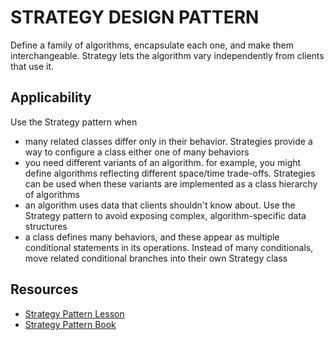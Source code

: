 # STRATEGY DESIGN PATTERN

Define a family of algorithms, encapsulate each one, and make them
interchangeable. Strategy lets the algorithm vary independently from clients
that use it.


## Applicability
Use the Strategy pattern when

* many related classes differ only in their behavior. Strategies provide a way to configure a class either one of many behaviors
* you need different variants of an algorithm. for example, you might define algorithms reflecting different space/time trade-offs. Strategies can be used when these variants are implemented as a class hierarchy of algorithms
* an algorithm uses data that clients shouldn't know about. Use the Strategy pattern to avoid exposing complex, algorithm-specific data structures
* a class defines many behaviors, and these appear as multiple conditional statements in its operations. Instead of many conditionals, move related conditional branches into their own Strategy class

## Resources 
* [Strategy Pattern Lesson](https://www.youtube.com/watch?v=v9ejT8FO-7I&t=696s)
* [Strategy Pattern Book](https://www.amazon.com/Head-First-Design-Patterns-Brain-Friendly/dp/0596007124/ref=sr_1_2?s=books&ie=UTF8&qid=1540421340&sr=1-2&keywords=headfirst)
